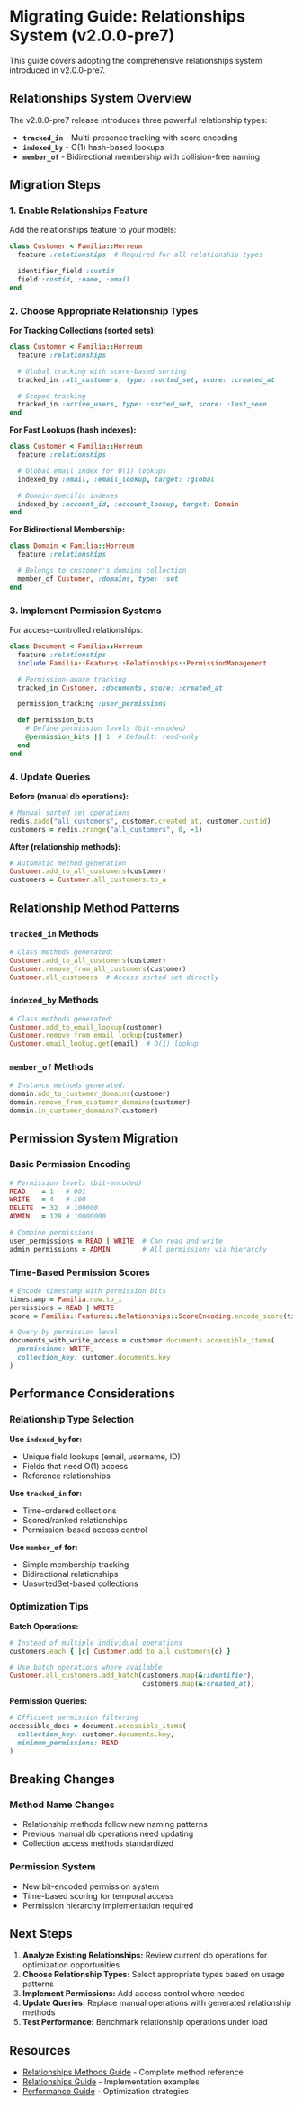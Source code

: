 # Migrating Guide: Relationships System (v2.0.0-pre7)

This guide covers adopting the comprehensive relationships system introduced in v2.0.0-pre7.

## Relationships System Overview

The v2.0.0-pre7 release introduces three powerful relationship types:

- **`tracked_in`** - Multi-presence tracking with score encoding
- **`indexed_by`** - O(1) hash-based lookups
- **`member_of`** - Bidirectional membership with collision-free naming

## Migration Steps

### 1. Enable Relationships Feature

Add the relationships feature to your models:

```ruby
class Customer < Familia::Horreum
  feature :relationships  # Required for all relationship types

  identifier_field :custid
  field :custid, :name, :email
end
```

### 2. Choose Appropriate Relationship Types

**For Tracking Collections (sorted sets):**
```ruby
class Customer < Familia::Horreum
  feature :relationships

  # Global tracking with score-based sorting
  tracked_in :all_customers, type: :sorted_set, score: :created_at

  # Scoped tracking
  tracked_in :active_users, type: :sorted_set, score: :last_seen
end
```

**For Fast Lookups (hash indexes):**
```ruby
class Customer < Familia::Horreum
  feature :relationships

  # Global email index for O(1) lookups
  indexed_by :email, :email_lookup, target: :global

  # Domain-specific indexes
  indexed_by :account_id, :account_lookup, target: Domain
end
```

**For Bidirectional Membership:**
```ruby
class Domain < Familia::Horreum
  feature :relationships

  # Belongs to customer's domains collection
  member_of Customer, :domains, type: :set
end
```

### 3. Implement Permission Systems

For access-controlled relationships:

```ruby
class Document < Familia::Horreum
  feature :relationships
  include Familia::Features::Relationships::PermissionManagement

  # Permission-aware tracking
  tracked_in Customer, :documents, score: :created_at

  permission_tracking :user_permissions

  def permission_bits
    # Define permission levels (bit-encoded)
    @permission_bits || 1  # Default: read-only
  end
end
```

### 4. Update Queries

**Before (manual db operations):**
```ruby
# Manual sorted set operations
redis.zadd("all_customers", customer.created_at, customer.custid)
customers = redis.zrange("all_customers", 0, -1)
```

**After (relationship methods):**
```ruby
# Automatic method generation
Customer.add_to_all_customers(customer)
customers = Customer.all_customers.to_a
```

## Relationship Method Patterns

### `tracked_in` Methods
```ruby
# Class methods generated:
Customer.add_to_all_customers(customer)
Customer.remove_from_all_customers(customer)
Customer.all_customers  # Access sorted set directly
```

### `indexed_by` Methods
```ruby
# Class methods generated:
Customer.add_to_email_lookup(customer)
Customer.remove_from_email_lookup(customer)
Customer.email_lookup.get(email)  # O(1) lookup
```

### `member_of` Methods
```ruby
# Instance methods generated:
domain.add_to_customer_domains(customer)
domain.remove_from_customer_domains(customer)
domain.in_customer_domains?(customer)
```

## Permission System Migration

### Basic Permission Encoding
```ruby
# Permission levels (bit-encoded)
READ    = 1   # 001
WRITE   = 4   # 100
DELETE  = 32  # 100000
ADMIN   = 128 # 10000000

# Combine permissions
user_permissions = READ | WRITE  # Can read and write
admin_permissions = ADMIN        # All permissions via hierarchy
```

### Time-Based Permission Scores
```ruby
# Encode timestamp with permission bits
timestamp = Familia.now.to_i
permissions = READ | WRITE
score = Familia::Features::Relationships::ScoreEncoding.encode_score(timestamp, permissions)

# Query by permission level
documents_with_write_access = customer.documents.accessible_items(
  permissions: WRITE,
  collection_key: customer.documents.key
)
```

## Performance Considerations

### Relationship Type Selection

**Use `indexed_by` for:**
- Unique field lookups (email, username, ID)
- Fields that need O(1) access
- Reference relationships

**Use `tracked_in` for:**
- Time-ordered collections
- Scored/ranked relationships
- Permission-based access control

**Use `member_of` for:**
- Simple membership tracking
- Bidirectional relationships
- UnsortedSet-based collections

### Optimization Tips

**Batch Operations:**
```ruby
# Instead of multiple individual operations
customers.each { |c| Customer.add_to_all_customers(c) }

# Use batch operations where available
Customer.all_customers.add_batch(customers.map(&:identifier),
                                 customers.map(&:created_at))
```

**Permission Queries:**
```ruby
# Efficient permission filtering
accessible_docs = document.accessible_items(
  collection_key: customer.documents.key,
  minimum_permissions: READ
)
```

## Breaking Changes

### Method Name Changes
- Relationship methods follow new naming patterns
- Previous manual db operations need updating
- Collection access methods standardized

### Permission System
- New bit-encoded permission system
- Time-based scoring for temporal access
- Permission hierarchy implementation required

## Next Steps

1. **Analyze Existing Relationships:** Review current db operations for optimization opportunities
2. **Choose Relationship Types:** Select appropriate types based on usage patterns
3. **Implement Permissions:** Add access control where needed
4. **Update Queries:** Replace manual operations with generated relationship methods
5. **Test Performance:** Benchmark relationship operations under load

## Resources

- [Relationships Methods Guide](../guides/relationships-methods.md) - Complete method reference
- [Relationships Guide](../guides/Relationships-Guide.md) - Implementation examples
- [Performance Guide](../guides/Implementation-Guide.md) - Optimization strategies
